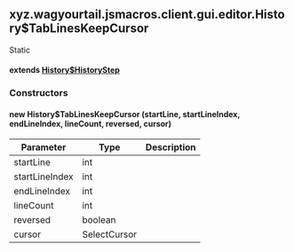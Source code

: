 

xyz.wagyourtail.jsmacros.client.gui.editor.History$TabLinesKeepCursor
---------------------------------------------------------------------

Static
#### extends [History$HistoryStep](1.9.2/xyz/wagyourtail/jsmacros/client/gui/editor/History.HistoryStep.html)

### Constructors

#### new History$TabLinesKeepCursor (startLine, startLineIndex, endLineIndex, lineCount, reversed, cursor)

| Parameter | Type | Description |
|---|---|---|
| startLine | int |  |
| startLineIndex | int |  |
| endLineIndex | int |  |
| lineCount | int |  |
| reversed | boolean |  |
| cursor | SelectCursor |  |




